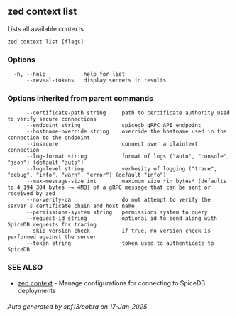## zed context list

Lists all available contexts

```
zed context list [flags]
```

### Options

```
  -h, --help            help for list
      --reveal-tokens   display secrets in results
```

### Options inherited from parent commands

```
      --certificate-path string     path to certificate authority used to verify secure connections
      --endpoint string             spicedb gRPC API endpoint
      --hostname-override string    override the hostname used in the connection to the endpoint
      --insecure                    connect over a plaintext connection
      --log-format string           format of logs ("auto", "console", "json") (default "auto")
      --log-level string            verbosity of logging ("trace", "debug", "info", "warn", "error") (default "info")
      --max-message-size int        maximum size *in bytes* (defaults to 4_194_304 bytes ~= 4MB) of a gRPC message that can be sent or received by zed
      --no-verify-ca                do not attempt to verify the server's certificate chain and host name
      --permissions-system string   permissions system to query
      --request-id string           optional id to send along with SpiceDB requests for tracing
      --skip-version-check          if true, no version check is performed against the server
      --token string                token used to authenticate to SpiceDB
```

### SEE ALSO

* [zed context](zed_context.md)	 - Manage configurations for connecting to SpiceDB deployments

###### Auto generated by spf13/cobra on 17-Jan-2025
